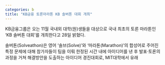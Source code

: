 ```yaml
---
categories: b
title: "KB금융 토론마라톤 KB 솔버톤 대회 개최"
---
```







KB금융그룹은&nbsp;오는 11월&nbsp;국내외 대학(원)생들을 대상으로&nbsp;국내 최초의 토론 마라톤인 &lsquo;KB 솔버톤 대회&rsquo;를 개최한다고 28일 밝혔다.&nbsp;

솔버톤(Solveathon)은 영어 &lsquo;솔브(Solve)&rsquo;와 &lsquo;마라톤(Marathon)&rsquo;의 합성어로 주어진 특정 문제에 대해&nbsp;참가자들이 팀을 이뤄 한정된 시간 내에 아이디어를 낸 후 발표&middot;토론의 과정을 거쳐 해결방안을 도출하는 아이디어 경진대회로, MIT대학에서 유래